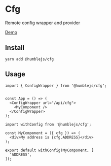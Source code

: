 # Cfg
Remote config wrapper and provider

[Demo](https://humble.js.org/pkg/cfg/demo)

## Install

```
yarn add @humblejs/cfg
```

## Usage

```
import { ConfigWrapper } from '@humblejs/cfg';


const App = () => (
  <ConfigWrapper url="/api/cfg">
    <MyComponent />
  </ConfigWrapper>
);
```

```
import withConfig from '@humblejs/cfg';

const MyComponent = ({ cfg }) => (
  <div>My address is {cfg.ADDRESS}</div>
);

export default withConfig(MyComponent, [
  'ADDRESS',
]);
```

